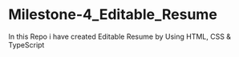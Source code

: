 # Milestone-4_Editable_Resume
In this Repo i have created Editable Resume by Using HTML, CSS &amp; TypeScript
